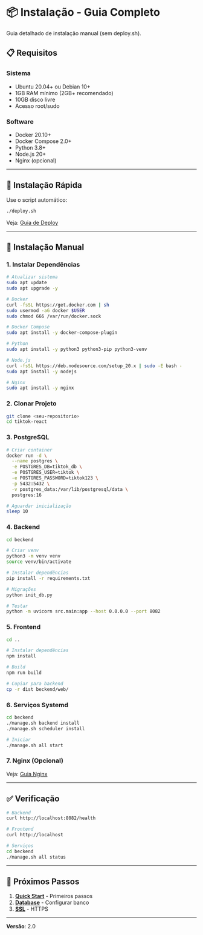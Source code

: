 # 📦 Instalação - Guia Completo

Guia detalhado de instalação manual (sem deploy.sh).

## 📋 Requisitos

### Sistema
- Ubuntu 20.04+ ou Debian 10+
- 1GB RAM mínimo (2GB+ recomendado)
- 10GB disco livre
- Acesso root/sudo

### Software
- Docker 20.10+
- Docker Compose 2.0+
- Python 3.8+
- Node.js 20+
- Nginx (opcional)

---

## 🚀 Instalação Rápida

Use o script automático:
```bash
./deploy.sh
```

Veja: [Guia de Deploy](../deployment/DEPLOY.md)

---

## 🔧 Instalação Manual

### 1. Instalar Dependências

```bash
# Atualizar sistema
sudo apt update
sudo apt upgrade -y

# Docker
curl -fsSL https://get.docker.com | sh
sudo usermod -aG docker $USER
sudo chmod 666 /var/run/docker.sock

# Docker Compose
sudo apt install -y docker-compose-plugin

# Python
sudo apt install -y python3 python3-pip python3-venv

# Node.js
curl -fsSL https://deb.nodesource.com/setup_20.x | sudo -E bash -
sudo apt install -y nodejs

# Nginx
sudo apt install -y nginx
```

### 2. Clonar Projeto

```bash
git clone <seu-repositorio>
cd tiktok-react
```

### 3. PostgreSQL

```bash
# Criar container
docker run -d \
  --name postgres \
  -e POSTGRES_DB=tiktok_db \
  -e POSTGRES_USER=tiktok \
  -e POSTGRES_PASSWORD=tiktok123 \
  -p 5432:5432 \
  -v postgres_data:/var/lib/postgresql/data \
  postgres:16

# Aguardar inicialização
sleep 10
```

### 4. Backend

```bash
cd beckend

# Criar venv
python3 -m venv venv
source venv/bin/activate

# Instalar dependências
pip install -r requirements.txt

# Migrações
python init_db.py

# Testar
python -m uvicorn src.main:app --host 0.0.0.0 --port 8082
```

### 5. Frontend

```bash
cd ..

# Instalar dependências
npm install

# Build
npm run build

# Copiar para backend
cp -r dist beckend/web/
```

### 6. Serviços Systemd

```bash
cd beckend
./manage.sh backend install
./manage.sh scheduler install

# Iniciar
./manage.sh all start
```

### 7. Nginx (Opcional)

Veja: [Guia Nginx](../deployment/NGINX.md)

---

## ✅ Verificação

```bash
# Backend
curl http://localhost:8082/health

# Frontend
curl http://localhost

# Serviços
cd beckend
./manage.sh all status
```

---

## 🔗 Próximos Passos

1. **[Quick Start](QUICKSTART.md)** - Primeiros passos
2. **[Database](DATABASE.md)** - Configurar banco
3. **[SSL](../deployment/SSL.md)** - HTTPS

---

**Versão**: 2.0
